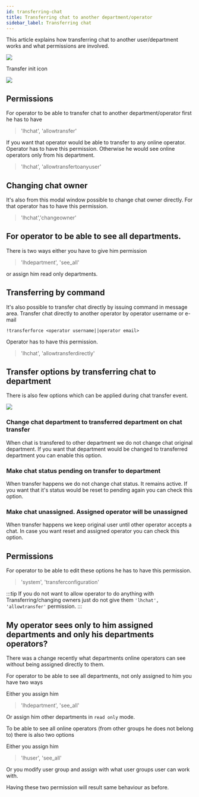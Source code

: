 ```yaml
---
id: transferring-chat
title: Transferring chat to another department/operator
sidebar_label: Transferring chat
---
```


This article explains how transferring chat to another user/department works and what permissions are involved.

![](/img/chat/chat-transfer.jpg)

Transfer init icon

![](/img/chat/transfer-icon.jpg)

## Permissions

For operator to be able to transfer chat to another department/operator first he has to have

> 'lhchat', 'allowtransfer'

If you want that operator would be able to transfer to any online operator. Operator has to have this permission. Otherwise he would see online operators only from his department.

> 'lhchat', 'allowtransfertoanyuser'

## Changing chat owner

It's also from this modal window possible to change chat owner directly. For that operator has to have this permission.

 > 'lhchat','changeowner'

## For operator to be able to see all departments.

There is two ways either you have to give him permission

> 'lhdepartment', 'see_all'

or assign him read only departments.

## Transferring by command

It's also possible to transfer chat directly by issuing command in message area. Transfer chat directly to another operator by operator username or e-mail

```
!transferforce <operator username||operator email>
```

Operator has to have this permission.

> 'lhchat', 'allowtransferdirectly'


## Transfer options by transferring chat to department

There is also few options which can be applied during chat transfer event.

![](/img/chat/transfer-options.jpg)

### Change chat department to transferred department on chat transfer

When chat is transfered to other department we do not change chat original department. If you want that department would be changed to transferred department you can enable this option.

### Make chat status pending on transfer to department

When transfer happens we do not change chat status. It remains active. If you want that it's status would be reset to pending again you can check this option.

### Make chat unassigned. Assigned operator will be unassigned

When transfer happens we keep original user until other operator accepts a chat. In case you want reset and assigned operator you can check this option.

## Permissions

For operator to be able to edit these options he has to have this permission.

> 'system', 'transferconfiguration'

:::tip 
If you do not want to allow operator to do anything with Transferring/changing owners just do not give them `'lhchat', 'allowtransfer'` permission.
:::

## My operator sees only to him assigned departments and only his departments operators?

There was a change recently what departments online operators can see without being assigned directly to them.

For operator to be able to see all departments, not only assigned to him you have two ways

Either you assign him  
 > 'lhdepartment', 'see_all'

Or assign him other departments in `read only` mode.

To be able to see all online operators (from other groups he does not belong to) there is also two options

Either you assign him
> 'lhuser', 'see_all'

Or you modify user group and assign with what user groups user can work with.

Having these two permission will result same behaviour as before.